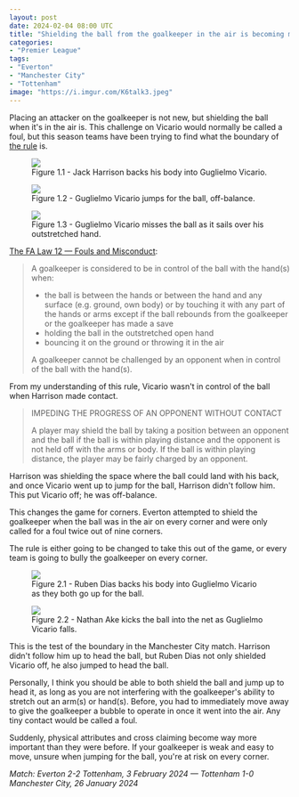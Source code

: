 ```yaml
---
layout: post
date: 2024-02-04 08:00 UTC
title: "Shielding the ball from the goalkeeper in the air is becoming more common"
categories:
- "Premier League"
tags:
- "Everton"
- "Manchester City"
- "Tottenham"
image: "https://i.imgur.com/K6talk3.jpeg"
---
```


Placing an attacker on the goalkeeper is not new, but shielding the ball when it's in the air is. This challenge on Vicario would normally be called a foul, but this season teams have been trying to find what the boundary of [the rule](https://www.thefa.com/football-rules-governance/lawsandrules/laws/football-11-11/law-12---fouls-and-misconduct#:~:text=Impeding%20the%20progress%20of%20an%20opponent%20means%20moving%20into%20the,playing%20distance%20of%20either%20player) is.

<!---more--->

<figure>
    <img src="https://i.imgur.com/K6talk3.jpeg">
    <figcaption>Figure 1.1 - Jack Harrison backs his body into Guglielmo Vicario.</figcaption>
</figure> 

<figure>
    <img src="https://i.imgur.com/Wp931xq.jpeg">
    <figcaption>Figure 1.2 - Guglielmo Vicario jumps for the ball, off-balance.</figcaption>
</figure> 

<figure>
    <img src="https://i.imgur.com/qcj4SWJ.jpeg">
    <figcaption>Figure 1.3 - Guglielmo Vicario misses the ball as it sails over his outstretched hand.</figcaption>
</figure> 

[The FA Law 12 — Fouls and Misconduct](https://www.thefa.com/football-rules-governance/lawsandrules/laws/football-11-11/law-12---fouls-and-misconduct#:~:text=Impeding%20the%20progress%20of%20an%20opponent%20means%20moving%20into%20the,playing%20distance%20of%20either%20player):

<blockquote>
A goalkeeper is considered to be in control of the ball with the hand(s) when:

- the ball is between the hands or between the hand and any surface (e.g. ground, own body) or by touching it with any part of the hands or arms except if the ball rebounds from the goalkeeper or the goalkeeper has made a save
- holding the ball in the outstretched open hand
- bouncing it on the ground or throwing it in the air

A goalkeeper cannot be challenged by an opponent when in control of the ball with the hand(s).
</blockquote>

From my understanding of this rule, Vicario wasn't in control of the ball when Harrison made contact.
 
> IMPEDING THE PROGRESS OF AN OPPONENT WITHOUT CONTACT
>  
> A player may shield the ball by taking a position between an opponent and the ball if the ball is within playing distance and the opponent is not held off with the arms or body. If the ball is within playing distance, the player may be fairly charged by an opponent.

Harrison was shielding the space where the ball could land with his back, and once Vicario went up to jump for the ball, Harrison didn't follow him. This put Vicario off; he was off-balance.

This changes the game for corners. Everton attempted to shield the goalkeeper when the ball was in the air on every corner and were only called for a foul twice out of nine corners.

The rule is either going to be changed to take this out of the game, or every team is going to bully the goalkeeper on every corner.

<figure>
    <img src="https://i.imgur.com/3ofa7dr.jpeg">
    <figcaption>Figure 2.1 - Ruben Dias backs his body into Guglielmo Vicario as they both go up for the ball.</figcaption>
</figure> 

<figure>
    <img src="https://i.imgur.com/SsiiBMf.jpeg">
    <figcaption>Figure 2.2 - Nathan Ake kicks the ball into the net as Guglielmo Vicario falls.</figcaption>
</figure> 

This is the test of the boundary in the Manchester City match. Harrison didn't follow him up to head the ball, but Ruben Dias not only shielded Vicario off, he also jumped to head the ball. 

Personally, I think you should be able to both shield the ball and jump up to head it, as long as you are not interfering with the goalkeeper's ability to stretch out an arm(s) or hand(s). Before, you had to immediately move away to give the goalkeeper a bubble to operate in once it went into the air. Any tiny contact would be called a foul.

Suddenly, physical attributes and cross claiming become way more important than they were before. If your goalkeeper is weak and easy to move, unsure when jumping for the ball, you're at risk on every corner.

*Match: Everton 2-2 Tottenham, 3 February 2024 — Tottenham 1-0 Manchester City, 26 January 2024*